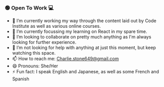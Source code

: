 ### 🟢 Open To Work 💻

- 🔭 I’m currently working my way through the content laid out by Code Institute as well as various online courses.
- 🌱 I’m currently focussing my learning on React in my spare time.
- 👯 I’m looking to collaborate on pretty much anything as I'm always looking for further experience.
- 🤔 I’m not looking for help with anything at just this moment, but keep watching this space.
- 📫 How to reach me: Charlie.stone649@gmail.com
- 😄 Pronouns: She/Her
- ⚡ Fun fact: I speak English and Japanese, as well as some French and Spanish
